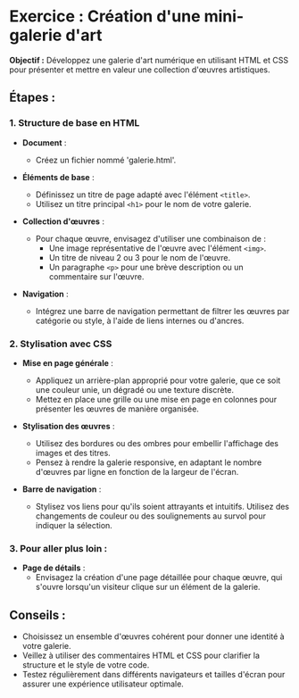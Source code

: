 # Exercice : Création d'une mini-galerie d'art

**Objectif :** Développez une galerie d'art numérique en utilisant HTML et CSS pour présenter et mettre en valeur une collection d'œuvres artistiques.

## Étapes :

### 1. Structure de base en HTML

- **Document** :
  - Créez un fichier nommé 'galerie.html'.
  
- **Éléments de base** :
  - Définissez un titre de page adapté avec l'élément `<title>`.
  - Utilisez un titre principal `<h1>` pour le nom de votre galerie.
  
- **Collection d'œuvres** :
  - Pour chaque œuvre, envisagez d'utiliser une combinaison de :
    - Une image représentative de l'œuvre avec l'élément `<img>`.
    - Un titre de niveau 2 ou 3 pour le nom de l'œuvre.
    - Un paragraphe `<p>` pour une brève description ou un commentaire sur l'œuvre.
  
- **Navigation** :
  - Intégrez une barre de navigation permettant de filtrer les œuvres par catégorie ou style, à l'aide de liens internes ou d'ancres.

### 2. Stylisation avec CSS

- **Mise en page générale** :
  - Appliquez un arrière-plan approprié pour votre galerie, que ce soit une couleur unie, un dégradé ou une texture discrète.
  - Mettez en place une grille ou une mise en page en colonnes pour présenter les œuvres de manière organisée.
  
- **Stylisation des œuvres** :
  - Utilisez des bordures ou des ombres pour embellir l'affichage des images et des titres.
  - Pensez à rendre la galerie responsive, en adaptant le nombre d'œuvres par ligne en fonction de la largeur de l'écran.

- **Barre de navigation** :
  - Stylisez vos liens pour qu'ils soient attrayants et intuitifs. Utilisez des changements de couleur ou des soulignements au survol pour indiquer la sélection.

### 3. Pour aller plus loin :
 
- **Page de détails** :
  - Envisagez la création d'une page détaillée pour chaque œuvre, qui s'ouvre lorsqu'un visiteur clique sur un élément de la galerie.

## Conseils :

- Choisissez un ensemble d'œuvres cohérent pour donner une identité à votre galerie.
- Veillez à utiliser des commentaires HTML et CSS pour clarifier la structure et le style de votre code.
- Testez régulièrement dans différents navigateurs et tailles d'écran pour assurer une expérience utilisateur optimale.
